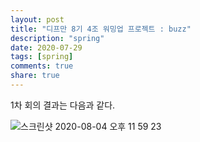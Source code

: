 ```yaml
---
layout: post
title: "디프만 8기 4조 워밍업 프로젝트 : buzz"  
description: "spring"
date: 2020-07-29
tags: [spring]
comments: true
share: true
--- 
```




1차 회의 결과는 다음과 같다.    

![스크린샷 2020-08-04 오후 11 59 23](https://user-images.githubusercontent.com/33855307/89309597-8f985480-d6ae-11ea-8698-75623eeeb20a.png)

